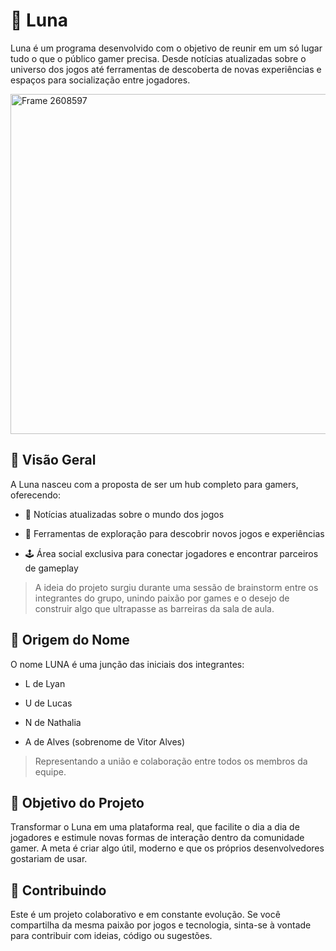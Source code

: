 # 🌙 Luna

Luna é um programa desenvolvido com o objetivo de reunir em um só lugar tudo o que o público gamer precisa. Desde notícias atualizadas sobre o universo dos jogos até ferramentas de descoberta de novas experiências e espaços para socialização entre jogadores.

<img width="544" height="544" alt="Frame 2608597" src="https://github.com/user-attachments/assets/10788772-92cb-47bc-afad-108766841ac7" />

## 🚀 Visão Geral

A Luna nasceu com a proposta de ser um hub completo para gamers, oferecendo:

- 📰 Notícias atualizadas sobre o mundo dos jogos

- 🧭 Ferramentas de exploração para descobrir novos jogos e experiências

- 🕹️ Área social exclusiva para conectar jogadores e encontrar parceiros de gameplay

>A ideia do projeto surgiu durante uma sessão de brainstorm entre os integrantes do grupo, unindo paixão por games e o desejo de construir algo que ultrapasse as barreiras da sala de aula.

## 🧬 Origem do Nome

O nome LUNA é uma junção das iniciais dos integrantes:

- L de Lyan

- U de Lucas

- N de Nathalia

- A de Alves (sobrenome de Vitor Alves)

> Representando a união e colaboração entre todos os membros da equipe.

## 🎯 Objetivo do Projeto

Transformar o Luna em uma plataforma real, que facilite o dia a dia de jogadores e estimule novas formas de interação dentro da comunidade gamer. A meta é criar algo útil, moderno e que os próprios desenvolvedores gostariam de usar.

## 🤝 Contribuindo

Este é um projeto colaborativo e em constante evolução. Se você compartilha da mesma paixão por jogos e tecnologia, sinta-se à vontade para contribuir com ideias, código ou sugestões.


